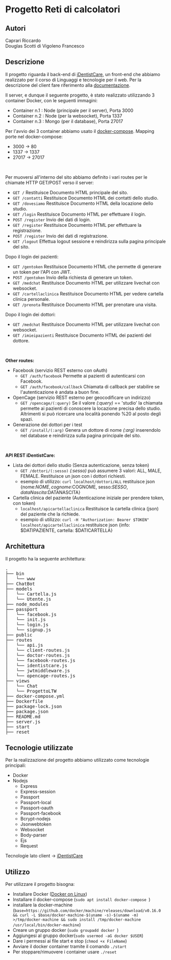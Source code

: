 # Progetto Reti di calcolatori


## Autori
Caprari Riccardo <br />
Douglas Scotti di Vigoleno Francesco


## Descrizione
Il progetto riguarda il back-end di [iDentistCare](https://github.com/FuocomanSap/ProgettoLTW), un front-end che abbiamo realizzato per il corso di Linguaggi e tecnologie per il web. Per la descrizione del client fare riferimento alla [documentazione](https://github.com/FuocomanSap/ProgettoLTW#descrizione).

Il server, e dunque il seguente progetto, è stato realizzato utilizzando 3 container Docker, con le seguenti immagini:
* Container n.1 : Node (principale per il server), Porta 3000
* Container n.2 : Node (per la websocket), Porta 1337
* Container n.3 : Mongo (per il database), Porta 27017

Per l'avvio dei 3 container abbiamo usato il [docker-compose](https://docs.docker.com/compose/overview/).
Mapping porte nel docker-compose:
* 3000 -> 80
* 1337 -> 1337
* 27017 -> 27017
<br />



Per muoversi all'interno del sito abbiamo definito i vari routes per le chiamate HTTP GET/POST verso il server:

* ```GET /``` Restituisce Documento HTML principale del sito.
* ```GET /contatti``` Restituisce Documento HTML dei contatti dello studio.
* ```GET /dovesiamo``` Restituisce Documento HTML della locazione dello studio.
* ```GET /login``` Restituisce Documento HTML per effettuare il login.
* ```POST /register``` Invio dei dati di login.
* ```GET /register``` Restituisce Documento HTML per effettuare la registrazione.
* ```POST /register``` Invio dei dati di registrazione.
* ```GET /logout``` Effettua logout sessione e reindirizza sulla pagina principale del sito.

Dopo il login dei pazienti:

* ```GET /gentoken``` Restituisce Documento HTML che permette di generare un token per l'API con JWT.
* ```POST /gentoken``` Invio della richiesta di generare un token.
* ```GET /medchat``` Restituisce Documento HTML per utilizzare livechat con websocket.
* ```GET /cartellaclinica``` Restituisce Documento HTML per vedere cartella clinica personale.
* ```GET /prenota``` Restituisce Documento HTML per prenotare una visita.

Dopo il login dei dottori:

* ```GET /medchat``` Restituisce Documento HTML per utilizzare livechat con websocket.
* ```GET /imieipazienti``` Restituisce Documento HTML dei pazienti del dottore.
<br />

**Other routes:**

* Facebook (servizio REST esterno con oAuth)
    * ```GET /auth/facebook``` Permette ai pazienti di autenticarsi con Facebook.
    * ```GET /auth/facebook/callback``` Chiamata di callback per stabilire se l'autenticazione è andata a buon fine.
* OpenCage (servizio REST esterno per geocodificare un indirizzo)
    * ```GET /opencage/(:query)``` Se il valore *(:query)* == 'studio' la chiamata permette ai pazienti di conoscere la locazione precisa dello studio. Altrimenti si può ricercare una località ponendo %20 al posto degli spazi.
* Generazione dei dottori per i test
    * ```GET /install/(:arg)``` Genera un dottore di nome *(:arg)* inserendolo nel database e reindirizza sulla pagina principale del sito.
<br />

**API REST iDentistCare:**
* Lista dei dottori dello studio (Senza autenticazione, senza token)
    * ```GET /dottori/(:sesso)``` *(:sesso)* può assumere 3 valori: ALL, MALE, FEMALE. Restituisce un json con i dottori richiesti.
    * esempio di utilizzo: ```curl localhost/dottori/ALL``` restituisce json {nome:$NOME, cognome:$COGNOME, sesso:$SESSO, dataNascita:$DATANASCITA}
* Cartella clinica del paziente (Autenticazione iniziale per prendere token, con token)
    * ```localhost/apicartellaclinica``` Restituisce la cartella clinica (json) del paziente che la richiede.
    * esempio di utilizzo: ```curl -H "Authorization: Bearer $TOKEN" localhost/apicartellaclinica``` restituisce json {info: $DATIPAZIENTE, cartella: $DATICARTELLA}

## Architettura
Il progetto ha la seguente architettura:

<pre>
.
├── bin
│   └── www
├── ChatBot
├── models
│   └── Cartella.js
│   └── Utente.js
├── node_modules
├── passport 
│   └── facebook.js
│   └── init.js
│   └── login.js
│   └── signup.js
├── public 
├── routes
│   └── api.js
│   └── client-routes.js
│   └── doctor-routes.js
│   └── facebook-routes.js
│   └── identistcare.js
│   └── jwtmiddleware.js 
│   └── opencage-routes.js
├── views
│   └── Chat
│   └── ProgettoLTW
├── docker-compose.yml
├── Dockerfile
├── package-lock.json
├── package.json
├── README.md
├── server.js
├── start
├── reset
</pre>



## Tecnologie utilizzate
Per la realizzazione del progetto abbiamo utilizzato come tecnologie principali:
* Docker
* Nodejs
    * Express
    * Express-session
    * Passport
    * Passport-local
    * Passport-oauth
    * Passport-facebook
    * Bcrypt-nodejs
    * Jsonwebtoken
    * Websocket
    * Body-parser
    * Ejs
    * Request

Tecnologie lato client -> [iDentistCare](https://github.com/FuocomanSap/ProgettoLTW#tecnologie-utilizzate)

## Utilizzo
Per utilizzare il progetto bisogna:

* Installare Docker ([Docker on Linux](https://docs.docker.com/install/linux/docker-ce/ubuntu/#set-up-the-repository))
* Installare il docker-compose (```sudo apt install docker-compose ```)
* installare la docker-machine (``` base=https://github.com/docker/machine/releases/download/v0.16.0 &&
  curl -L $base/docker-machine-$(uname -s)-$(uname -m) >/tmp/docker-machine &&
  sudo install /tmp/docker-machine /usr/local/bin/docker-machine ```)
* Creare un gruppo docker (```sudo groupadd docker ```)
* Aggiungesi al gruppo docker(```sudo usermod -aG docker $USER```)
* Dare i permessi ai file start e stop (```chmod +x FileName```)
* Avviare il docker container tramite il comando ```./start```
* Per stoppare/rimuovere i container usare ```./reset``` 
